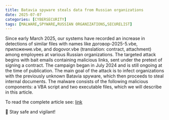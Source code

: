 ```yaml
---
title: Batavia spyware steals data from Russian organizations
date: 2025-07-07
categories: [CYBERSECURITY]
tags: [MALWARE,SPYWARE,RUSSIAN ORGANIZATIONS,SECURELIST]
---
```


Since early March 2025, our systems have recorded an increase in detections of similar files with names like договор-2025-5.vbe, приложение.vbe, and dogovor.vbe (translation: contract, attachment) among employees at various Russian organizations. The targeted attack begins with bait emails containing malicious links, sent under the pretext of signing a contract. The campaign began in July 2024 and is still ongoing at the time of publication. The main goal of the attack is to infect organizations with the previously unknown Batavia spyware, which then proceeds to steal internal documents. The malware consists of the following malicious components: a VBA script and two executable files, which we will describe in this article.

To read the complete article see: [link](https://securelist.com/batavia-spyware-steals-data-from-russian-organizations/116866/) 

🚨 Stay safe and vigilant!